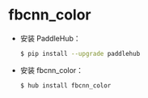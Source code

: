 # fbcnn_color
* 安装 PaddleHub：

    ```bash
    $ pip install --upgrade paddlehub
    ```

* 安装 fbcnn_color：

    ```bash
    $ hub install fbcnn_color
    ```
